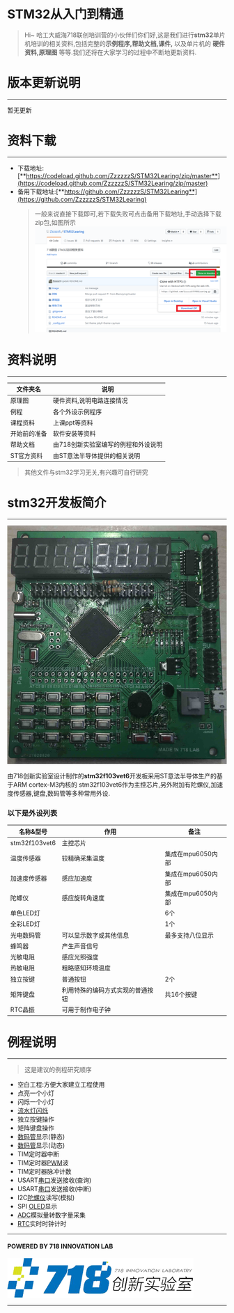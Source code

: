  
# STM32从入门到精通

>Hi~ 哈工大威海718联创培训营的小伙伴们你们好,这是我们进行**stm32**单片机培训的相关资料,包括完整的**示例程序,帮助文档,课件,** 以及单片机的 **硬件资料,原理图** 等等.我们还将在大家学习的过程中不断地更新资料.


# 版本更新说明
***

暂无更新



# 资料下载
***
 * 下载地址:[**https://codeload.github.com/ZzzzzzS/STM32Learing/zip/master**](https://codeload.github.com/ZzzzzzS/STM32Learing/zip/master)
 * 备用下载地址:[**https://github.com/ZzzzzzS/STM32Learing**](https://github.com/ZzzzzzS/STM32Learing)
    >一般来说直接下载即可,若下载失败可点击备用下载地址,手动选择下载zip包,如图所示  ![下载失败](/image/downloadError.png)

# 资料说明
***

|文件夹名|说明|
|------|----|
|原理图|硬件资料,说明电路连接情况|
|例程|各个外设示例程序|
|课程资料|上课ppt等资料|
|开始前的准备|软件安装等资料|
|帮助文档|由718创新实验室编写的例程和外设说明|
|ST官方资料|由ST意法半导体提供的相关说明|

>其他文件与stm32学习无关,有兴趣可自行研究




# stm32开发板简介
***
 ![单片机图片](/image/mcu.jpg)



由718创新实验室设计制作的**stm32f103vet6**开发板采用ST意法半导体生产的基于ARM cortex-M3内核的 stm32f103vet6作为主控芯片,另外附加有陀螺仪,加速度传感器,键盘,数码管等多种常用外设.
### 以下是外设列表

 |名称&型号|作用|备注|
 |----|----|---------|
 |stm32f103vet6|主控芯片|
 |温度传感器|较精确采集温度|集成在mpu6050内部|
 |加速度传感器|感应加速度|集成在mpu6050内部|
 |陀螺仪|感应旋转角速度|集成在mpu6050内部|
 |单色LED灯||6个|
 |全彩LED灯||1个|
 |光电数码管|可以显示数字或其他信息|最多支持八位显示|
 |蜂鸣器|产生声音信号||
 |光敏电阻|感应光照强度||
 |热敏电阻|粗略感知环境温度||
 |独立按键|普通按钮|2个|
 |矩阵键盘|利用特殊的编码方式实现的普通按钮|共16个按键|
 |RTC晶振|可用于制作电子钟|
  
# 例程说明
***

 >这是建议的例程研究顺序
 
 * 空白工程:方便大家建立工程使用
 * 点亮一个小灯
 * 闪烁一个小灯
 * [流水灯闪烁](http://v.youku.com/v_show/id_XNDQxNTIxMzI=.html)
 * 独立按键操作
 * 矩阵键盘操作
 * [数码管](https://baike.baidu.com/item/%E6%95%B0%E7%A0%81%E7%AE%A1/9903965?fr=aladdin)显示(静态)
 * [数码管](https://baike.baidu.com/item/%E6%95%B0%E7%A0%81%E7%AE%A1/9903965?fr=aladdin)显示(动态)
 * TIM定时器中断
 * TIM定时器[PWM](https://baike.baidu.com/item/PWM%E4%BF%A1%E5%8F%B7/10621898?fr=aladdin)波
 * TIM定时器脉冲计数
 * USART[串口](http://blog.csdn.net/huwei2003/article/details/36418471)发送接收(查询)
 * USART[串口](http://blog.csdn.net/huwei2003/article/details/36418471)发送接收(中断)
 * I2C[陀螺仪](https://baike.baidu.com/item/%E9%99%80%E8%9E%BA%E4%BB%AA/84317?fr=aladdin)读写(模拟)
 * SPI [OLED](https://baike.baidu.com/item/OLED/1328114?fr=aladdin)显示
 * [ADC](https://baike.baidu.com/item/ADC/6529867)模拟量转数字量采集
 * [RTC](http://www.eepw.com.cn/article/273706.htm)实时时钟计时

***

#### POWERED BY **718** INNOVATION LAB

 
![logo](/image/logo.png)

***
 
 

 


